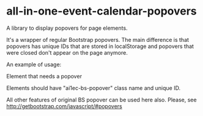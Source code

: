 # all-in-one-event-calendar-popovers
A library to display popovers for page elements.

It's a wrapper of regular Bootstrap popovers.
The main difference is that popovers has unique IDs that are stored
in localStorage and popovers that were closed don't appear on the 
page anymore. 

An example of usage:

<div class="ai1ec-bs-popover"
	data-placement="left"
	data-title="Title goes here"
	data-content="Can contain <strong>some</strong> HTML."
	data-popover-id="unique_popover_id">
	Element that needs a popover
</div>

Elements should have "ai1ec-bs-popover" class name and unique ID.

All other features of original BS popover can be used here also.
Please, see http://getbootstrap.com/javascript/#popovers 
